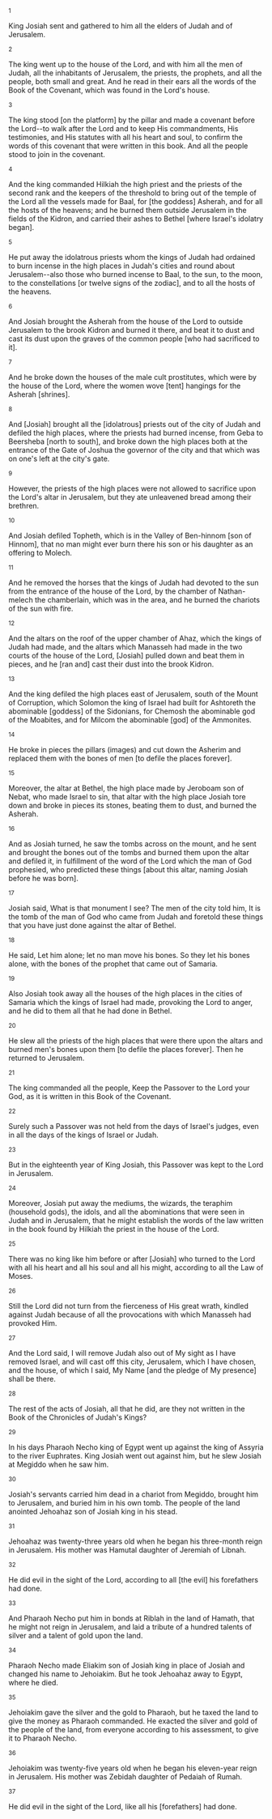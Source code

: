 <sup>1</sup> 

King Josiah sent and gathered to him all the elders of Judah and of Jerusalem. 

<sup>2</sup> 

The king went up to the house of the Lord, and with him all the men of Judah, all the inhabitants of Jerusalem, the priests, the prophets, and all the people, both small and great. And he read in their ears all the words of the Book of the Covenant, which was found in the Lord's house. 

<sup>3</sup> 

The king stood [on the platform] by the pillar and made a covenant before the Lord--to walk after the Lord and to keep His commandments, His testimonies, and His statutes with all his heart and soul, to confirm the words of this covenant that were written in this book. And all the people stood to join in the covenant. 

<sup>4</sup> 

And the king commanded Hilkiah the high priest and the priests of the second rank and the keepers of the threshold to bring out of the temple of the Lord all the vessels made for Baal, for [the goddess] Asherah, and for all the hosts of the heavens; and he burned them outside Jerusalem in the fields of the Kidron, and carried their ashes to Bethel [where Israel's idolatry began]. 

<sup>5</sup> 

He put away the idolatrous priests whom the kings of Judah had ordained to burn incense in the high places in Judah's cities and round about Jerusalem--also those who burned incense to Baal, to the sun, to the moon, to the constellations [or twelve signs of the zodiac], and to all the hosts of the heavens. 

<sup>6</sup> 

And Josiah brought the Asherah from the house of the Lord to outside Jerusalem to the brook Kidron and burned it there, and beat it to dust and cast its dust upon the graves of the common people [who had sacrificed to it]. 

<sup>7</sup> 

And he broke down the houses of the male cult prostitutes, which were by the house of the Lord, where the women wove [tent] hangings for the Asherah [shrines]. 

<sup>8</sup> 

And [Josiah] brought all the [idolatrous] priests out of the city of Judah and defiled the high places, where the priests had burned incense, from Geba to Beersheba [north to south], and broke down the high places both at the entrance of the Gate of Joshua the governor of the city and that which was on one's left at the city's gate. 

<sup>9</sup> 

However, the priests of the high places were not allowed to sacrifice upon the Lord's altar in Jerusalem, but they ate unleavened bread among their brethren. 

<sup>10</sup> 

And Josiah defiled Topheth, which is in the Valley of Ben-hinnom [son of Hinnom], that no man might ever burn there his son or his daughter as an offering to Molech. 

<sup>11</sup> 

And he removed the horses that the kings of Judah had devoted to the sun from the entrance of the house of the Lord, by the chamber of Nathan-melech the chamberlain, which was in the area, and he burned the chariots of the sun with fire. 

<sup>12</sup> 

And the altars on the roof of the upper chamber of Ahaz, which the kings of Judah had made, and the altars which Manasseh had made in the two courts of the house of the Lord, [Josiah] pulled down and beat them in pieces, and he [ran and] cast their dust into the brook Kidron. 

<sup>13</sup> 

And the king defiled the high places east of Jerusalem, south of the Mount of Corruption, which Solomon the king of Israel had built for Ashtoreth the abominable [goddess] of the Sidonians, for Chemosh the abominable god of the Moabites, and for Milcom the abominable [god] of the Ammonites. 

<sup>14</sup> 

He broke in pieces the pillars (images) and cut down the Asherim and replaced them with the bones of men [to defile the places forever]. 

<sup>15</sup> 

Moreover, the altar at Bethel, the high place made by Jeroboam son of Nebat, who made Israel to sin, that altar with the high place Josiah tore down and broke in pieces its stones, beating them to dust, and burned the Asherah. 

<sup>16</sup> 

And as Josiah turned, he saw the tombs across on the mount, and he sent and brought the bones out of the tombs and burned them upon the altar and defiled it, in fulfillment of the word of the Lord which the man of God prophesied, who predicted these things [about this altar, naming Josiah before he was born]. 

<sup>17</sup> 

Josiah said, What is that monument I see? The men of the city told him, It is the tomb of the man of God who came from Judah and foretold these things that you have just done against the altar of Bethel. 

<sup>18</sup> 

He said, Let him alone; let no man move his bones. So they let his bones alone, with the bones of the prophet that came out of Samaria. 

<sup>19</sup> 

Also Josiah took away all the houses of the high places in the cities of Samaria which the kings of Israel had made, provoking the Lord to anger, and he did to them all that he had done in Bethel. 

<sup>20</sup> 

He slew all the priests of the high places that were there upon the altars and burned men's bones upon them [to defile the places forever]. Then he returned to Jerusalem. 

<sup>21</sup> 

The king commanded all the people, Keep the Passover to the Lord your God, as it is written in this Book of the Covenant. 

<sup>22</sup> 

Surely such a Passover was not held from the days of Israel's judges, even in all the days of the kings of Israel or Judah. 

<sup>23</sup> 

But in the eighteenth year of King Josiah, this Passover was kept to the Lord in Jerusalem. 

<sup>24</sup> 

Moreover, Josiah put away the mediums, the wizards, the teraphim (household gods), the idols, and all the abominations that were seen in Judah and in Jerusalem, that he might establish the words of the law written in the book found by Hilkiah the priest in the house of the Lord. 

<sup>25</sup> 

There was no king like him before or after [Josiah] who turned to the Lord with all his heart and all his soul and all his might, according to all the Law of Moses. 

<sup>26</sup> 

Still the Lord did not turn from the fierceness of His great wrath, kindled against Judah because of all the provocations with which Manasseh had provoked Him. 

<sup>27</sup> 

And the Lord said, I will remove Judah also out of My sight as I have removed Israel, and will cast off this city, Jerusalem, which I have chosen, and the house, of which I said, My Name [and the pledge of My presence] shall be there. 

<sup>28</sup> 

The rest of the acts of Josiah, all that he did, are they not written in the Book of the Chronicles of Judah's Kings? 

<sup>29</sup> 

In his days Pharaoh Necho king of Egypt went up against the king of Assyria to the river Euphrates. King Josiah went out against him, but he slew Josiah at Megiddo when he saw him. 

<sup>30</sup> 

Josiah's servants carried him dead in a chariot from Megiddo, brought him to Jerusalem, and buried him in his own tomb. The people of the land anointed Jehoahaz son of Josiah king in his stead. 

<sup>31</sup> 

Jehoahaz was twenty-three years old when he began his three-month reign in Jerusalem. His mother was Hamutal daughter of Jeremiah of Libnah. 

<sup>32</sup> 

He did evil in the sight of the Lord, according to all [the evil] his forefathers had done. 

<sup>33</sup> 

And Pharaoh Necho put him in bonds at Riblah in the land of Hamath, that he might not reign in Jerusalem, and laid a tribute of a hundred talents of silver and a talent of gold upon the land. 

<sup>34</sup> 

Pharaoh Necho made Eliakim son of Josiah king in place of Josiah and changed his name to Jehoiakim. But he took Jehoahaz away to Egypt, where he died. 

<sup>35</sup> 

Jehoiakim gave the silver and the gold to Pharaoh, but he taxed the land to give the money as Pharaoh commanded. He exacted the silver and gold of the people of the land, from everyone according to his assessment, to give it to Pharaoh Necho. 

<sup>36</sup> 

Jehoiakim was twenty-five years old when he began his eleven-year reign in Jerusalem. His mother was Zebidah daughter of Pedaiah of Rumah. 

<sup>37</sup> 

He did evil in the sight of the Lord, like all his [forefathers] had done.
